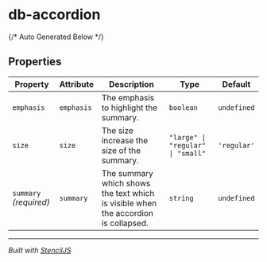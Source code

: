 # db-accordion



{/* Auto Generated Below */}


## Properties

| Property               | Attribute  | Description                                                                        | Type                              | Default     |
| ---------------------- | ---------- | ---------------------------------------------------------------------------------- | --------------------------------- | ----------- |
| `emphasis`             | `emphasis` | The emphasis to highlight the summary.                                             | `boolean`                         | `undefined` |
| `size`                 | `size`     | The size increase the size of the summary.                                         | `"large" \| "regular" \| "small"` | `'regular'` |
| `summary` _(required)_ | `summary`  | The summary which shows the text which is visible when the accordion is collapsed. | `string`                          | `undefined` |


----------------------------------------------

*Built with [StencilJS](https://stenciljs.com/)*

